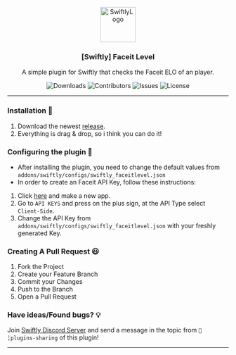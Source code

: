 <p align="center">
  <a href="https://github.com/swiftly-solution/swiftly_faceitlevel">
    <img src="https://cdn.swiftlycs2.net/swiftly-logo.png" alt="SwiftlyLogo" width="80" height="80">
  </a>

  <h3 align="center">[Swiftly] Faceit Level</h3>

  <p align="center">
    A simple plugin for Swiftly that checks the Faceit ELO of an player.
    <br/>
  </p>
</p>

<p align="center">
  <img src="https://img.shields.io/github/downloads/swiftly-solution/swiftly_faceitlevel/total" alt="Downloads"> 
  <img src="https://img.shields.io/github/contributors/swiftly-solution/swiftly_faceitlevel?color=dark-green" alt="Contributors">
  <img src="https://img.shields.io/github/issues/swiftly-solution/swiftly_faceitlevel" alt="Issues">
  <img src="https://img.shields.io/github/license/swiftly-solution/swiftly_faceitlevel" alt="License">
</p>

---

### Installation 👀

1. Download the newest [release](https://github.com/swiftly-solution/swiftly_faceitlevel/releases).
2. Everything is drag & drop, so i think you can do it!

### Configuring the plugin 🧐

- After installing the plugin, you need to change the default values from `addons/swiftly/configs/swiftly_faceitlevel.json`
- In order to create an Faceit API Key, follow these instructions:

1. Click [here](https://developers.faceit.com/apps/new) and make a new app.
2. Go to `API KEYS` and press on the plus sign, at the API Type select `Client-Side`.
3. Change the API Key from `addons/swiftly/configs/swiftly_faceitlevel.json` with your freshly generated Key.

### Creating A Pull Request 😃

1. Fork the Project
2. Create your Feature Branch
3. Commit your Changes
4. Push to the Branch
5. Open a Pull Request

### Have ideas/Found bugs? 💡

Join [Swiftly Discord Server](https://swiftlycs2.net/discord) and send a message in the topic from `📕╎plugins-sharing` of this plugin!

---
